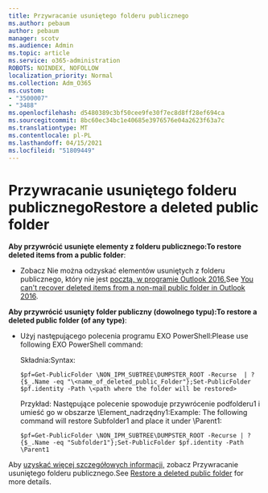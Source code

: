 ```yaml
---
title: Przywracanie usuniętego folderu publicznego
ms.author: pebaum
author: pebaum
manager: scotv
ms.audience: Admin
ms.topic: article
ms.service: o365-administration
ROBOTS: NOINDEX, NOFOLLOW
localization_priority: Normal
ms.collection: Adm_O365
ms.custom:
- "3500007"
- "3488"
ms.openlocfilehash: d5480389c3bf50cee9fe30f7ec8d8ff28ef694ca
ms.sourcegitcommit: 8bc60ec34bc1e40685e3976576e04a2623f63a7c
ms.translationtype: MT
ms.contentlocale: pl-PL
ms.lasthandoff: 04/15/2021
ms.locfileid: "51809449"
---
```

# <a name="restore-a-deleted-public-folder"></a><span data-ttu-id="6017e-102">Przywracanie usuniętego folderu publicznego</span><span class="sxs-lookup"><span data-stu-id="6017e-102">Restore a deleted public folder</span></span>

<span data-ttu-id="6017e-103">**Aby przywrócić usunięte elementy z folderu publicznego:**</span><span class="sxs-lookup"><span data-stu-id="6017e-103">**To restore deleted items from a public folder**:</span></span>

- <span data-ttu-id="6017e-104">Zobacz Nie można odzyskać elementów usuniętych z folderu publicznego, który nie jest [pocztą, w programie Outlook 2016.](https://aka.ms/pfrec)</span><span class="sxs-lookup"><span data-stu-id="6017e-104">See [You can't recover deleted items from a non-mail public folder in Outlook 2016](https://aka.ms/pfrec).</span></span>
 
<span data-ttu-id="6017e-105">**Aby przywrócić usunięty folder publiczny (dowolnego typu):**</span><span class="sxs-lookup"><span data-stu-id="6017e-105">**To restore a deleted public folder (of any type)**:</span></span> 

- <span data-ttu-id="6017e-106">Użyj następującego polecenia programu EXO PowerShell:</span><span class="sxs-lookup"><span data-stu-id="6017e-106">Please use following EXO PowerShell command:</span></span>

    <span data-ttu-id="6017e-107">Składnia:</span><span class="sxs-lookup"><span data-stu-id="6017e-107">Syntax:</span></span>

     `$pf=Get-PublicFolder \NON_IPM_SUBTREE\DUMPSTER_ROOT -Recurse  | ?{$_.Name -eq "\<name_of_deleted_public_Folder"};Set-PublicFolder $pf.identity -Path \<path where the folder will be restored>`

    <span data-ttu-id="6017e-108">Przykład: Następujące polecenie spowoduje przywrócenie podfolderu1 i umieść go w obszarze \Element_nadrzędny1:</span><span class="sxs-lookup"><span data-stu-id="6017e-108">Example: The following command will restore Subfolder1 and place it under \Parent1:</span></span>

    `$pf=Get-PublicFolder \NON_IPM_SUBTREE\DUMPSTER_ROOT -Recurse | ?{$_.Name -eq "Subfolder1"};Set-PublicFolder $pf.identity -Path \Parent1`

<span data-ttu-id="6017e-109">Aby [uzyskać więcej szczegółowych informacji,](https://docs.microsoft.com/exchange/collaboration-exo/public-folders/restore-deleted-public-folder) zobacz Przywracanie usuniętego folderu publicznego.</span><span class="sxs-lookup"><span data-stu-id="6017e-109">See [Restore a deleted public folder](https://docs.microsoft.com/exchange/collaboration-exo/public-folders/restore-deleted-public-folder) for more details.</span></span>

